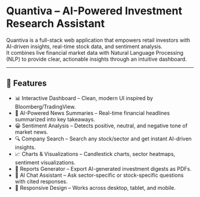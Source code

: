 # Quantiva – AI-Powered Investment Research Assistant  

Quantiva is a full-stack web application that empowers retail investors with AI-driven insights, real-time stock data, and sentiment analysis.  
It combines live financial market data with Natural Language Processing (NLP) to provide clear, actionable insights through an intuitive dashboard.  

---

## 🚀 Features  

- 📊 Interactive Dashboard – Clean, modern UI inspired by Bloomberg/TradingView.  
- 📰 AI-Powered News Summaries – Real-time financial headlines summarized into key takeaways.  
- 😀 Sentiment Analysis – Detects positive, neutral, and negative tone of market news.  
- 🔍 Company Search – Search any stock/sector and get instant AI-driven insights.  
- 📈 Charts & Visualizations – Candlestick charts, sector heatmaps, sentiment visualizations.  
- 📝 Reports Generator – Export AI-generated investment digests as PDFs.  
- 💬 AI Chat Assistant – Ask sector-specific or stock-specific questions with cited responses.  
- 📱 Responsive Design – Works across desktop, tablet, and mobile.  

